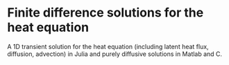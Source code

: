 # Finite difference solutions for the heat equation
A 1D transient solution for the heat equation (including latent heat flux, diffusion, 
advection) in Julia and purely diffusive solutions in Matlab and C.
